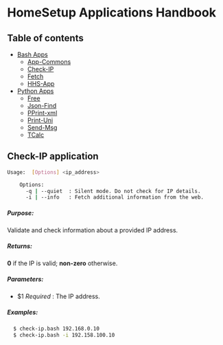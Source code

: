 # HomeSetup Applications Handbook

## Table of contents

<!-- toc -->
- [Bash Apps](../../applications.md#bash-apps)
  * [App-Commons](app-commons.md)
  * [Check-IP](check-ip.md)
  * [Fetch](fetch.md)
  * [HHS-App](hhs-app.md)
- [Python Apps](../../applications.md#python-apps)
  * [Free](../py/free.md)
  * [Json-Find](../py/json-find.md)
  * [PPrint-xml](../py/pprint-xml.md)
  * [Print-Uni](../py/print-uni.md)
  * [Send-Msg](../py/send-msg.md)
  * [TCalc](../py/tcalc.md)
<!-- tocstop -->

## Check-IP application

```bash
Usage:  [Options] <ip_address>

    Options:
      -q | --quiet  : Silent mode. Do not check for IP details.
      -i | --info   : Fetch additional information from the web.
```

##### **Purpose**:

Validate and check information about a provided IP address.

##### **Returns**:

**0** if the IP is valid; **non-zero** otherwise.

##### **Parameters**: 

  - $1 _Required_ : The IP address.

##### **Examples:**

```bash
  $ check-ip.bash 192.168.0.10
  $ check-ip.bash -i 192.158.100.10
```
